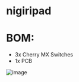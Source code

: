# nigiripad

# BOM:
- 3x Cherry MX Switches
- 1x PCB 


![image](https://github.com/user-attachments/assets/c88b176c-9f6e-4627-8a40-672424d01cfd)
